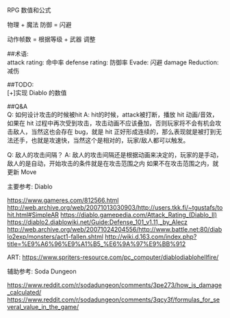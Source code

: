RPG 数值和公式

物理 + 魔法
防御 = 闪避

动作帧数 = 根据等级 + 武器 调整

##术语:  
attack rating: 命中率
defense rating: 防御率
Evade: 闪避
damage Reduction: 减伤


##TODO:  
[+]实现 Diablo 的数值  

##Q&A  
Q: 如何设计攻击的时候被hit
A: hit的时候，attack被打断，播放 hit 动画/音效，如果在 hit 过程中再次受到攻击，攻击动画不应该叠加，否则玩家将不会有机会攻击敌人，当然这也会存在 bug，就是 hit 正好形成连续的，那么表现就是被打到无法还手，也就是攻速快，当然这个是相对的，玩家/敌人都可以触发。

Q: 敌人的攻击间隔？
A: 敌人的攻击间隔还是根据动画来决定的，玩家的是手动，敌人的是自动，开始攻击的条件就是在攻击范围之内
如果不在攻击范围之内，就更新 Move

主要参考:
Diablo 

https://www.gameres.com/812566.html
http://web.archive.org/web/20071013030903/http://users.tkk.fi/~tgustafs/tohit.html#SimpleAR
https://diablo.gamepedia.com/Attack_Rating_(Diablo_II)
https://diablo2.diablowiki.net/Guide:Defense_101_v1.11,_by_Alecz
http://web.archive.org/web/20071024204556/http://www.battle.net:80/diablo2exp/monsters/act1-fallen.shtml
http://wiki.d.163.com/index.php?title=%E9%A6%96%E9%A1%B5_%E6%9A%97%E9%BB%912

ART: https://www.spriters-resource.com/pc_computer/diablodiablohellfire/

辅助参考:
Soda Dungeon

https://www.reddit.com/r/sodadungeon/comments/3pe273/how_is_damage_calculated/
https://www.reddit.com/r/sodadungeon/comments/3qcy3f/formulas_for_several_value_in_the_game/